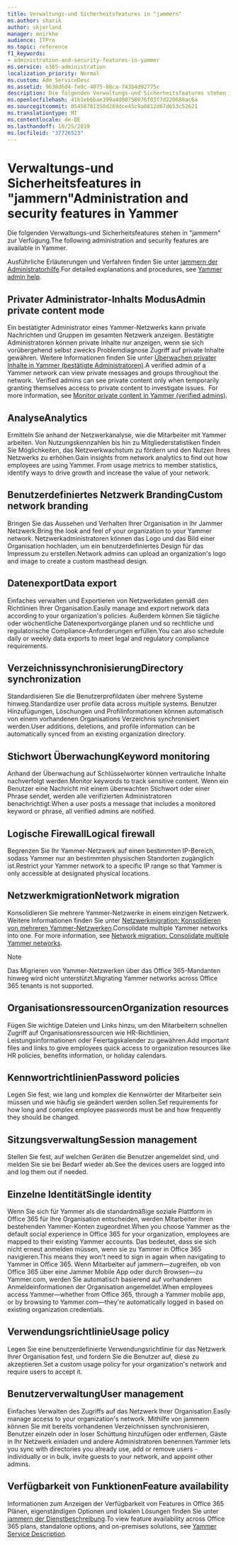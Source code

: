 ```yaml
---
title: Verwaltungs-und Sicherheitsfeatures in "jammern"
ms.author: sharik
author: skjerland
manager: mnirkhe
audience: ITPro
ms.topic: reference
f1_keywords:
- administration-and-security-features-in-yammer
ms.service: o365-administration
localization_priority: Normal
ms.custom: Adm_ServiceDesc
ms.assetid: 9638d6d4-fe9c-4075-88ca-743b4d92775c
description: Die folgenden Verwaltungs-und Sicherheitsfeatures stehen in "jammern" zur Verfügung.
ms.openlocfilehash: 41b1eb6bae399a4d08758076f03f7d220688ac6a
ms.sourcegitcommit: 05458701350d269dce45c9a0812d67d653c52621
ms.translationtype: MT
ms.contentlocale: de-DE
ms.lasthandoff: 10/25/2019
ms.locfileid: "37726523"
---
```

# <a name="administration-and-security-features-in-yammer"></a><span data-ttu-id="07387-103">Verwaltungs-und Sicherheitsfeatures in "jammern"</span><span class="sxs-lookup"><span data-stu-id="07387-103">Administration and security features in Yammer</span></span>

<span data-ttu-id="07387-104">Die folgenden Verwaltungs-und Sicherheitsfeatures stehen in "jammern" zur Verfügung.</span><span class="sxs-lookup"><span data-stu-id="07387-104">The following administration and security features are available in Yammer.</span></span>
  
<span data-ttu-id="07387-105">Ausführliche Erläuterungen und Verfahren finden Sie unter [jammern der Administratorhilfe](https://go.microsoft.com/fwlink/?LinkId=869688).</span><span class="sxs-lookup"><span data-stu-id="07387-105">For detailed explanations and procedures, see [Yammer admin help](https://go.microsoft.com/fwlink/?LinkId=869688).</span></span>

## <a name="admin-private-content-mode"></a><span data-ttu-id="07387-106">Privater Administrator-Inhalts Modus</span><span class="sxs-lookup"><span data-stu-id="07387-106">Admin private content mode</span></span>

<span data-ttu-id="07387-p101">Ein bestätigter Administrator eines Yammer-Netzwerks kann private Nachrichten und Gruppen im gesamten Netzwerk anzeigen. Bestätigte Administratoren können private Inhalte nur anzeigen, wenn sie sich vorübergehend selbst zwecks Problemdiagnose Zugriff auf private Inhalte gewähren. Weitere Informationen finden Sie unter [Überwachen privater Inhalte in Yammer (bestätigte Administratoren)](https://go.microsoft.com/fwlink/?LinkId=627479).</span><span class="sxs-lookup"><span data-stu-id="07387-p101">A verified admin of a Yammer network can view private messages and groups throughout the network.  Verified admins can see private content only when temporarily granting themselves access to private content to investigate issues.  For more information, see [Monitor private content in Yammer (verified admins)](https://go.microsoft.com/fwlink/?LinkId=627479).</span></span>

## <a name="analytics"></a><span data-ttu-id="07387-110">Analyse</span><span class="sxs-lookup"><span data-stu-id="07387-110">Analytics</span></span>

<span data-ttu-id="07387-p102">Ermitteln Sie anhand der Netzwerkanalyse, wie die Mitarbeiter mit Yammer arbeiten. Von Nutzungskennzahlen bis hin zu Mitgliederstatistiken finden Sie Möglichkeiten, das Netzwerkwachstum zu fördern und den Nutzen Ihres Netzwerks zu erhöhen.</span><span class="sxs-lookup"><span data-stu-id="07387-p102">Gain insights from network analytics to find out how employees are using Yammer. From usage metrics to member statistics, identify ways to drive growth and increase the value of your network.</span></span>

## <a name="custom-network-branding"></a><span data-ttu-id="07387-113">Benutzerdefiniertes Netzwerk Branding</span><span class="sxs-lookup"><span data-stu-id="07387-113">Custom network branding</span></span>

<span data-ttu-id="07387-114">Bringen Sie das Aussehen und Verhalten Ihrer Organisation in Ihr Jammer Netzwerk.</span><span class="sxs-lookup"><span data-stu-id="07387-114">Bring the look and feel of your organization to your Yammer network.</span></span> <span data-ttu-id="07387-115">Netzwerkadministratoren können das Logo und das Bild einer Organisation hochladen, um ein benutzerdefiniertes Design für das Impressum zu erstellen.</span><span class="sxs-lookup"><span data-stu-id="07387-115">Network admins can upload an organization's logo and image to create a custom masthead design.</span></span>

## <a name="data-export"></a><span data-ttu-id="07387-116">Datenexport</span><span class="sxs-lookup"><span data-stu-id="07387-116">Data export</span></span>

<span data-ttu-id="07387-117">Einfaches verwalten und Exportieren von Netzwerkdaten gemäß den Richtlinien Ihrer Organisation.</span><span class="sxs-lookup"><span data-stu-id="07387-117">Easily manage and export network data according to your organization's policies.</span></span> <span data-ttu-id="07387-118">Außerdem können Sie tägliche oder wöchentliche Datenexportvorgänge planen und so rechtliche und regulatorische Compliance-Anforderungen erfüllen.</span><span class="sxs-lookup"><span data-stu-id="07387-118">You can also schedule daily or weekly data exports to meet legal and regulatory compliance requirements.</span></span>
  
## <a name="directory-synchronization"></a><span data-ttu-id="07387-119">Verzeichnissynchronisierung</span><span class="sxs-lookup"><span data-stu-id="07387-119">Directory synchronization</span></span>

<span data-ttu-id="07387-120">Standardisieren Sie die Benutzerprofildaten über mehrere Systeme hinweg.</span><span class="sxs-lookup"><span data-stu-id="07387-120">Standardize user profile data across multiple systems.</span></span> <span data-ttu-id="07387-121">Benutzer Hinzufügungen, Löschungen und Profilinformationen können automatisch von einem vorhandenen Organisations Verzeichnis synchronisiert werden.</span><span class="sxs-lookup"><span data-stu-id="07387-121">User additions, deletions, and profile information can be automatically synced from an existing organization directory.</span></span>

## <a name="keyword-monitoring"></a><span data-ttu-id="07387-122">Stichwort Überwachung</span><span class="sxs-lookup"><span data-stu-id="07387-122">Keyword monitoring</span></span>

<span data-ttu-id="07387-123">Anhand der Überwachung auf Schlüsselwörter können vertrauliche Inhalte nachverfolgt werden.</span><span class="sxs-lookup"><span data-stu-id="07387-123">Monitor keywords to track sensitive content.</span></span> <span data-ttu-id="07387-124">Wenn ein Benutzer eine Nachricht mit einem überwachten Stichwort oder einer Phrase sendet, werden alle verifizierten Administratoren benachrichtigt.</span><span class="sxs-lookup"><span data-stu-id="07387-124">When a user posts a message that includes a monitored keyword or phrase, all verified admins are notified.</span></span>

## <a name="logical-firewall"></a><span data-ttu-id="07387-125">Logische Firewall</span><span class="sxs-lookup"><span data-stu-id="07387-125">Logical firewall</span></span>

<span data-ttu-id="07387-126">Begrenzen Sie Ihr Yammer-Netzwerk auf einen bestimmten IP-Bereich, sodass Yammer nur an bestimmten physischen Standorten zugänglich ist.</span><span class="sxs-lookup"><span data-stu-id="07387-126">Restrict your Yammer network to a specific IP range so that Yammer is only accessible at designated physical locations.</span></span>

## <a name="network-migration"></a><span data-ttu-id="07387-127">Netzwerkmigration</span><span class="sxs-lookup"><span data-stu-id="07387-127">Network migration</span></span>

<span data-ttu-id="07387-p107">Konsolidieren Sie mehrere Yammer-Netzwerke in einem einzigen Netzwerk. Weitere Informationen finden Sie unter [Netzwerkmigration: Konsolidieren von mehreren Yammer-Netzwerken](https://go.microsoft.com/fwlink/?LinkID=617488).</span><span class="sxs-lookup"><span data-stu-id="07387-p107">Consolidate multiple Yammer networks into one. For more information, see [Network migration: Consolidate multiple Yammer networks](https://go.microsoft.com/fwlink/?LinkID=617488).</span></span>
  
> [!NOTE]
> <span data-ttu-id="07387-130">Das Migrieren von Yammer-Netzwerken über das Office 365-Mandanten hinweg wird nicht unterstützt.</span><span class="sxs-lookup"><span data-stu-id="07387-130">Migrating Yammer networks across Office 365 tenants is not supported.</span></span> 

## <a name="organization-resources"></a><span data-ttu-id="07387-131">Organisationsressourcen</span><span class="sxs-lookup"><span data-stu-id="07387-131">Organization resources</span></span>

<span data-ttu-id="07387-132">Fügen Sie wichtige Dateien und Links hinzu, um den Mitarbeitern schnellen Zugriff auf Organisationsressourcen wie HR-Richtlinien, Leistungsinformationen oder Feiertagskalender zu gewähren.</span><span class="sxs-lookup"><span data-stu-id="07387-132">Add important files and links to give employees quick access to organization resources like HR policies, benefits information, or holiday calendars.</span></span>
  
## <a name="password-policies"></a><span data-ttu-id="07387-133">Kennwortrichtlinien</span><span class="sxs-lookup"><span data-stu-id="07387-133">Password policies</span></span>

<span data-ttu-id="07387-134">Legen Sie fest, wie lang und komplex die Kennwörter der Mitarbeiter sein müssen und wie häufig sie geändert werden sollen.</span><span class="sxs-lookup"><span data-stu-id="07387-134">Set requirements for how long and complex employee passwords must be and how frequently they should be changed.</span></span>
  
## <a name="session-management"></a><span data-ttu-id="07387-135">Sitzungsverwaltung</span><span class="sxs-lookup"><span data-stu-id="07387-135">Session management</span></span>

<span data-ttu-id="07387-136">Stellen Sie fest, auf welchen Geräten die Benutzer angemeldet sind, und melden Sie sie bei Bedarf wieder ab.</span><span class="sxs-lookup"><span data-stu-id="07387-136">See the devices users are logged into and log them out if needed.</span></span>

## <a name="single-identity"></a><span data-ttu-id="07387-137">Einzelne Identität</span><span class="sxs-lookup"><span data-stu-id="07387-137">Single identity</span></span>

<span data-ttu-id="07387-138">Wenn Sie sich für Yammer als die standardmäßige soziale Plattform in Office 365 für Ihre Organisation entscheiden, werden Mitarbeiter ihren bestehenden Yammer-Konten zugeordnet.</span><span class="sxs-lookup"><span data-stu-id="07387-138">When you choose Yammer as the default social experience in Office 365 for your organization, employees are mapped to their existing Yammer accounts.</span></span> <span data-ttu-id="07387-139">Das bedeutet, dass sie sich nicht erneut anmelden müssen, wenn sie zu Yammer in Office 365 navigieren.</span><span class="sxs-lookup"><span data-stu-id="07387-139">This means they won't need to sign in again when navigating to Yammer in Office 365.</span></span> <span data-ttu-id="07387-140">Wenn Mitarbeiter auf jammern&mdash;zugreifen, ob von Office 365 über eine Jammer Mobile App oder durch Browsen&mdash;zu Yammer.com, werden Sie automatisch basierend auf vorhandenen Anmeldeinformationen der Organisation angemeldet.</span><span class="sxs-lookup"><span data-stu-id="07387-140">When employees access Yammer&mdash;whether from Office 365, through a Yammer mobile app, or by browsing to Yammer.com&mdash;they're automatically logged in based on existing organization credentials.</span></span>

## <a name="usage-policy"></a><span data-ttu-id="07387-141">Verwendungsrichtlinie</span><span class="sxs-lookup"><span data-stu-id="07387-141">Usage policy</span></span>

<span data-ttu-id="07387-142">Legen Sie eine benutzerdefinierte Verwendungsrichtlinie für das Netzwerk Ihrer Organisation fest, und fordern Sie die Benutzer auf, diese zu akzeptieren.</span><span class="sxs-lookup"><span data-stu-id="07387-142">Set a custom usage policy for your organization's network and require users to accept it.</span></span>

## <a name="user-management"></a><span data-ttu-id="07387-143">Benutzerverwaltung</span><span class="sxs-lookup"><span data-stu-id="07387-143">User management</span></span>

<span data-ttu-id="07387-144">Einfaches Verwalten des Zugriffs auf das Netzwerk Ihrer Organisation.</span><span class="sxs-lookup"><span data-stu-id="07387-144">Easily manage access to your organization's network.</span></span> <span data-ttu-id="07387-145">Mithilfe von jammern können Sie mit bereits vorhandenen Verzeichnissen synchronisieren, Benutzer einzeln oder in loser Schüttung hinzufügen oder entfernen, Gäste in Ihr Netzwerk einladen und andere Administratoren benennen.</span><span class="sxs-lookup"><span data-stu-id="07387-145">Yammer lets you sync with directories you already use, add or remove users - individually or in bulk, invite guests to your network, and appoint other admins.</span></span>

## <a name="feature-availability"></a><span data-ttu-id="07387-146">Verfügbarkeit von Funktionen</span><span class="sxs-lookup"><span data-stu-id="07387-146">Feature availability</span></span>

<span data-ttu-id="07387-147">Informationen zum Anzeigen der Verfügbarkeit von Features in Office 365 Plänen, eigenständigen Optionen und lokalen Lösungen finden Sie unter [jammern der Dienstbeschreibung](yammer-service-description.md).</span><span class="sxs-lookup"><span data-stu-id="07387-147">To view feature availability across Office 365 plans, standalone options, and on-premises solutions, see [Yammer Service Description](yammer-service-description.md).</span></span>
  

